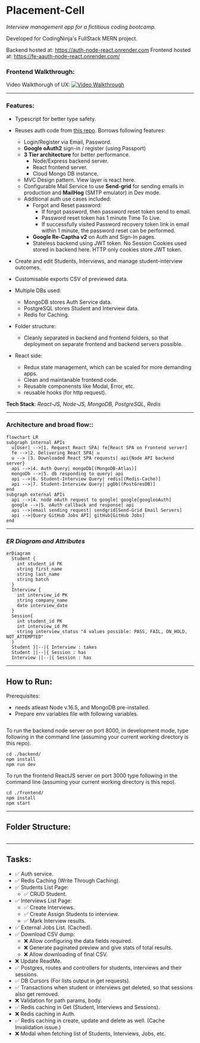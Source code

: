 # **Placement-Cell**

_Interview management app for a fictitious coding bootcamp._

Developed for CodingNinja's FullStack MERN project.

Backend hosted at: https://auth-node-react.onrender.com
Frontend hosted at: https://fe-aauth-node-react.onrender.com/

### **Frontend Walkthrough:** 

Video Walkthorugh of UX:
[![Video Walkthrough](https://img.youtube.com/vi/hXLodKNI_GY/maxresdefault.jpg)](https://youtu.be/hXLodKNI_GY)

---
### **Features:** 
- Typescript for better type safety.
- Reuses auth code from [this repo](https://github.com/piyush-mishra-pm/auth-node-react). Borrows following features:
  - Login/Register via Email, Password.
  - **Google oAuth2** sign-in / register (using Passport)
  - **3 Tier architecture** for better performance.
    - Node/Express backend server.
    - React frontend server.
    - Cloud Mongo DB instance.
  - MVC Design pattern. View layer is react here.
  - Configurable Mail Service to use **Send-grid** for sending emails in production and **MailHog** (SMTP emulator) in Dev mode.
  - Additional auth use cases included:
    - Forgot and Reset password:
      - If forgot password, then password reset token send to email.
      - Password reset token has 1 minute Time To Live.
      - If successfully visited Password recovery token link in email within 1 minute, the password reset can be performed.
    - **Google Re-Captha v2** on Auth and Sign-In pages.
    - Stateless backend using JWT token. No Session Cookies used stored in backend here. HTTP only cookies store JWT token.
- Create and edit Students, Interviews, and manage student-interview outcomes.
- Customisable exports CSV of previewed data.
- Multiple DBs used:
  - MongoDB stores Auth Service data.
  - PostgreSQL stores Student and Interview data.
  - Redis for Caching.

- Folder structure:
  - Cleanly separated in backend and frontend folders, so that deployment on separate frontend and backend servers possible.

- React side:
  - Redux state management, which can be scaled for more demanding apps.
  - Clean and maintanable frontend code.
  - Reusable componensts like Modal, Error, etc.
  - reusable hooks (for http request).

**Tech Stack**: *React-JS, Node-JS, MongoDB, PostgreSQL, Redis*

---
### **Architecture and broad flow:**:
```mermaid
flowchart LR
subgraph internal APIs
  u[User] -->|1. Request React SPA| fe[React SPA on Frontend server]
  fe -->|2. Delivering React SPA| u
  u --> |3. Downloaded React SPA requests| api{Node API backend server}
  api -->|4. Auth Query| mongoDb[(MongoDB-Atlas)]
  mongoDb -->|5. db responding to query| api
  api -->|6. Student-Interview Query| redis[(Redis-Cache)]
  api -->|7. Student-Interview Query| pgDb[(PostGresDB)]
end
subgraph external APIs
  api -->|4. node oAuth request to google| google[googleoAuth]
  google -->|5. oAuth callback and response| api
  api -->|email sending request| sendgrid[Send-Grid Email Servers]
  api -->|Query GitHub Jobs API| gitHub[GitHub Jobs]
end
```
---
### ***ER Diagram and Attributes***
```mermaid
erDiagram
  Student {
    int student_id PK
    string first_name
    string last_name
    string batch
  }
  Interview {
    int interview_id PK
    string company_name
    date interview_date
  }
  Session{
    int student_id PK
    int interview_id PK
    string interview_status "4 values possible: PASS, FAIL, ON_HOLD, NOT_ATTEMPTED"
  }
  Student }|--|{ Interview : takes
  Student ||--|{ Session : has
  Interview ||--|{ Session : has
```

---

## **How to Run**:
Prerequisites: 
- needs atleast Node v.16.5, and MongoDB pre-installed.
- Prepare env variables file with following variables.
```
```

To run the backend node server on port 8000, in development mode, type following in the command line (assuming your current working directory is this repo).
```
cd ./backend/
npm install
npm run dev
```

To run the frontend ReactJS server on port 3000 type following in the command line (assuming your current working directory is this repo).

```
cd ./frontend/
npm install
npm start
```
---
## **Folder Structure**:
```

```
---
## **Tasks**:
- ✅ Auth service.
- ✅ Redis Caching (Write Through Caching).
- ✅ Students List Page:
  - ✅ CRUD Student.
- ✅ Interviews List Page:
  - ✅ Create Interviews.
  - ✅ Create Assign Students to interview.
  - ✅ Mark Interview results.
- ✅ External Jobs List. (Cached).
- ✅ Download CSV dump:
  - ❌ Allow configuring the data fields required.
  - ❌ Generate paginated preview and give stats of total results.
  - ❌ Allow downloading of final CSV.
- ❌ Update ReadMe.
- ✅ Postgres, routes and controllers for students, interviews and their sessions.
- ✅ DB Cursors (For lists output in get requests).
- ✅ Transactions when student or interviews get deleted, so that sessions also get removed.
- ❌ Validation for path params, body.
- ✅ Redis caching in Get (Student, Interviews and Sessions).
- ❌ Redis caching in Auth.
- ✅ Redis caching in create, update and delete as well. (Cache Invalidation issue.)
- ❌ Modal when fetching list of Students, Interviews, Jobs, etc.